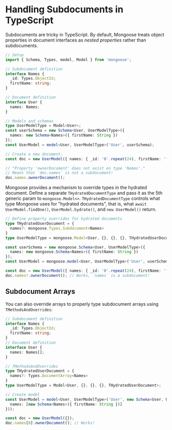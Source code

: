 # Handling Subdocuments in TypeScript

Subdocuments are tricky in TypeScript.
By default, Mongoose treats object properties in document interfaces as *nested properties* rather than subdocuments.

```ts
// Setup
import { Schema, Types, model, Model } from 'mongoose';

// Subdocument definition
interface Names {
  _id: Types.ObjectId;
  firstName: string;
}

// Document definition
interface User {
  names: Names;
}

// Models and schemas
type UserModelType = Model<User>;
const userSchema = new Schema<User, UserModelType>({
  names: new Schema<Names>({ firstName: String })
});
const UserModel = model<User, UserModelType>('User', userSchema);

// Create a new document:
const doc = new UserModel({ names: { _id: '0'.repeat(24), firstName: 'foo' } });

// "Property 'ownerDocument' does not exist on type 'Names'."
// Means that `doc.names` is not a subdocument!
doc.names.ownerDocument();
```

Mongoose provides a mechanism to override types in the hydrated document.
Define a separate `THydratedDocumentType` and pass it as the 5th generic param to `mongoose.Model<>`.
`THydratedDocumentType` controls what type Mongoose uses for "hydrated documents", that is, what `await UserModel.findOne()`, `UserModel.hydrate()`, and `new UserModel()` return.

```ts
// Define property overrides for hydrated documents
type THydratedUserDocument = {
  names?: mongoose.Types.Subdocument<Names>
}
type UserModelType = mongoose.Model<User, {}, {}, {}, THydratedUserDocument>;

const userSchema = new mongoose.Schema<User, UserModelType>({
  names: new mongoose.Schema<Names>({ firstName: String })
});
const UserModel = mongoose.model<User, UserModelType>('User', userSchema);

const doc = new UserModel({ names: { _id: '0'.repeat(24), firstName: 'foo' } });
doc.names!.ownerDocument(); // Works, `names` is a subdocument!
```

## Subdocument Arrays

You can also override arrays to properly type subdocument arrays using `TMethodsAndOverrides`:

```ts
// Subdocument definition
interface Names {
  _id: Types.ObjectId;
  firstName: string;
}
// Document definition
interface User {
  names: Names[];
}

// TMethodsAndOverrides
type THydratedUserDocument = {
  names?: Types.DocumentArray<Names>
}
type UserModelType = Model<User, {}, {}, {}, THydratedUserDocument>;

// Create model
const UserModel = model<User, UserModelType>('User', new Schema<User, UserModelType>({
  names: [new Schema<Names>({ firstName: String })]
}));

const doc = new UserModel({});
doc.names[0].ownerDocument(); // Works!
```
